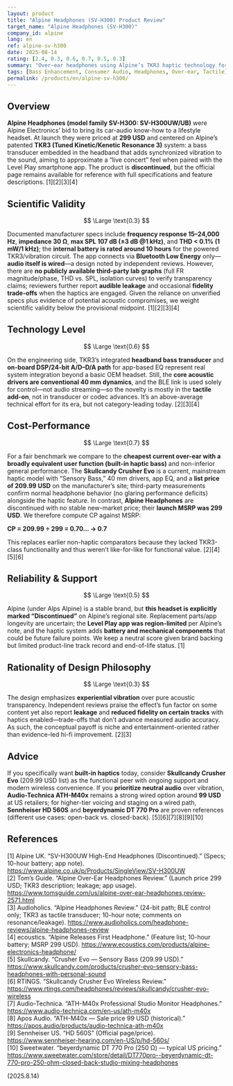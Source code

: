 ```yaml
---
layout: product
title: "Alpine Headphones (SV-H300) Product Review"
target_name: "Alpine Headphones (SV-H300)"
company_id: alpine
lang: en
ref: alpine-sv-h300
date: 2025-08-14
rating: [2.4, 0.3, 0.6, 0.7, 0.5, 0.3]
summary: "Over-ear headphones using Alpine’s TKR3 haptic technology for enhanced bass sensation. Specs are documented but independent measurements are scarce, and—when judged against the cheapest current haptic competitor at MSRP 299 USD—the cost-performance is 0.7."
tags: [Bass Enhancement, Consumer Audio, Headphones, Over-ear, Tactile]
permalink: /products/en/alpine-sv-h300/
---
```

## Overview

**Alpine Headphones (model family SV-H300: SV-H300UW/UB)** were Alpine Electronics’ bid to bring its car-audio know-how to a lifestyle headset. At launch they were priced at **299 USD** and centered on Alpine’s patented **TKR3 (Tuned Kinetic/Kenetic Resonance 3)** system: a bass transducer embedded in the headband that adds synchronized vibration to the sound, aiming to approximate a “live concert” feel when paired with the Level Play smartphone app. The product is **discontinued**, but the official page remains available for reference with full specifications and feature descriptions. [1][2][3][4]

## Scientific Validity

$$ \Large \text{0.3} $$

Documented manufacturer specs include **frequency response 15–24,000 Hz**, **impedance 30 Ω**, **max SPL 107 dB (±3 dB @1 kHz)**, and **THD < 0.1% (1 mW/1 kHz)**; the **internal battery is rated around 10 hours** for the powered TKR3/vibration circuit. The app connects via **Bluetooth Low Energy** only—**audio itself is wired**—a design noted by independent reviews. However, there are **no publicly available third-party lab graphs** (full FR magnitude/phase, THD vs. SPL, isolation curves) to verify transparency claims; reviewers further report **audible leakage** and occasional **fidelity trade-offs** when the haptics are engaged. Given the reliance on unverified specs plus evidence of potential acoustic compromises, we weight scientific validity below the provisional midpoint. [1][2][3][4]

## Technology Level

$$ \Large \text{0.6} $$

On the engineering side, TKR3’s integrated **headband bass transducer** and **on-board DSP/24-bit A/D–D/A path** for app-based EQ represent real system integration beyond a basic OEM headset. Still, the **core acoustic drivers are conventional 40 mm dynamics**, and the BLE link is used solely for control—not audio streaming—so the novelty is mostly in the **tactile add-on**, not in transducer or codec advances. It’s an above-average technical effort for its era, but not category-leading today. [2][3][4]

## Cost-Performance

$$ \Large \text{0.7} $$

For a fair benchmark we compare to the **cheapest current over-ear with a broadly equivalent user function (built-in haptic bass)** and non-inferior general performance. The **Skullcandy Crusher Evo** is a current, mainstream haptic model with “Sensory Bass,” 40 mm drivers, app EQ, and a **list price of 209.99 USD** on the manufacturer’s site; third-party measurements confirm normal headphone behavior (no glaring performance deficits) alongside the haptic feature. In contrast, **Alpine Headphones** are discontinued with no stable new-market price; their **launch MSRP was 299 USD**. We therefore compute CP against MSRP:

**CP = 209.99 ÷ 299 = 0.70… → 0.7**

This replaces earlier non-haptic comparators because they lacked TKR3-class functionality and thus weren’t like-for-like for functional value. [2][4][5][6]

## Reliability & Support

$$ \Large \text{0.5} $$

Alpine (under Alps Alpine) is a stable brand, but **this headset is explicitly marked “Discontinued”** on Alpine’s regional site. Replacement parts/app longevity are uncertain; the **Level Play app was region-limited** per Alpine’s note, and the haptic system adds **battery and mechanical components** that could be future failure points. We keep a neutral score given brand backing but limited product-line track record and end-of-life status. [1]

## Rationality of Design Philosophy

$$ \Large \text{0.3} $$

The design emphasizes **experiential vibration** over pure acoustic transparency. Independent reviews praise the effect’s fun factor on some content yet also report **leakage** and **reduced fidelity on certain tracks** with haptics enabled—trade-offs that don’t advance measured audio accuracy. As such, the conceptual payoff is niche and entertainment-oriented rather than evidence-led hi-fi improvement. [2][3]

## Advice

If you specifically want **built-in haptics** today, consider **Skullcandy Crusher Evo** (209.99 USD list) as the functional peer with ongoing support and modern wireless convenience. If you **prioritize neutral audio** over vibration, **Audio-Technica ATH-M40x** remains a strong wired option around **99 USD** at US retailers; for higher-tier voicing and staging on a wired path, **Sennheiser HD 560S** and **beyerdynamic DT 770 Pro** are proven references (different use cases: open-back vs. closed-back). [5][6][7][8][9][10]

## References

[1] Alpine UK. “SV-H300UW High-End Headphones (Discontinued).” (Specs; 10-hour battery; app note). https://www.alpine.co.uk/p/Products/SingleView/SV-H300UW  
[2] Tom’s Guide. “Alpine Over-Ear Headphones Review.” (Launch price 299 USD; TKR3 description; leakage; app usage). https://www.tomsguide.com/us/alpine-over-ear-headphones,review-2571.html  
[3] Audioholics. “Alpine Headphones Review.” (24-bit path; BLE control only; TKR3 as tactile transducer; 10-hour note; comments on resonance/leakage). https://www.audioholics.com/headphone-reviews/alpine-headphones-review  
[4] ecoustics. “Alpine Releases First Headphone.” (Feature list; 10-hour battery; MSRP 299 USD). https://www.ecoustics.com/products/alpine-electronics-headphone/  
[5] Skullcandy. “Crusher Evo — Sensory Bass (209.99 USD).” https://www.skullcandy.com/products/crusher-evo-sensory-bass-headphones-with-personal-sound  
[6] RTINGS. “Skullcandy Crusher Evo Wireless Review.” https://www.rtings.com/headphones/reviews/skullcandy/crusher-evo-wireless  
[7] Audio-Technica. “ATH-M40x Professional Studio Monitor Headphones.” https://www.audio-technica.com/en-us/ath-m40x  
[8] Apos Audio. “ATH-M40x — Sale price 99 USD (historical).” https://apos.audio/products/audio-technica-ath-m40x  
[9] Sennheiser US. “HD 560S” (Official page/price). https://www.sennheiser-hearing.com/en-US/p/hd-560s/  
[10] Sweetwater. “beyerdynamic DT 770 Pro (250 Ω) — typical US pricing.” https://www.sweetwater.com/store/detail/DT770pro--beyerdynamic-dt-770-pro-250-ohm-closed-back-studio-mixing-headphones

(2025.8.14)
